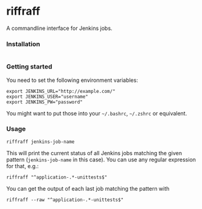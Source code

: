 # riffraff

A commandline interface for Jenkins jobs.

### Installation

```
```

### Getting started

You need to set the following environment variables:

```
export JENKINS_URL="http://example.com/"
export JENKINS_USER="username"
export JENKINS_PW="password"
```

You might want to put those into your `~/.bashrc`, `~/.zshrc` or equivalent.


### Usage

```
riffraff jenkins-job-name
```

This will print the current status of all Jenkins jobs matching the given pattern (`jenkins-job-name` in this case).
You can use any regular expression for that, e.g.:

```
riffraff "^application-.*-unittests$"
```

You can get the output of each last job matching the pattern with 

```
riffraff --raw "^application-.*-unittests$"
```
